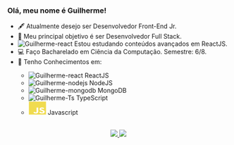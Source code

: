 <div>
  <h3>Olá, meu nome é Guilherme!</h3>
  <ul>
    <li> 🖋️ Atualmente desejo ser Desenvolvedor Front-End Jr.</li>
    <li> 💪 Meu principal objetivo é ser Desenvolvedor Full Stack. </li>
    <li>
      <img alt="Guilherme-react" height="20" width="20" src="https://cdn.jsdelivr.net/gh/devicons/devicon/icons/react/react-original.svg" />
      Estou estudando conteúdos avançados em ReactJS.
    </li>
    <li> 💻 Faço Bacharelado em Ciência da Computação. Semestre: 6/8. </li>
    <li>
       🧠 Tenho Conhecimentos em:
      <div>
        <ul>
          <li>
            <img alt="Guilherme-react" height="30" width="40" src="https://cdn.jsdelivr.net/gh/devicons/devicon/icons/react/react-original.svg" />
            ReactJS
          </li>
          <li>
           <img alt="Guilherme-nodejs" height="30" width="40" src="https://cdn.jsdelivr.net/gh/devicons/devicon/icons/nodejs/nodejs-original.svg" />
           NodeJS
          </li>
          <li>
          <img alt="Guilherme-mongodb" height="30" width="40" src="https://cdn.jsdelivr.net/gh/devicons/devicon/icons/mongodb/mongodb-plain.svg" />
          MongoDB  
          </li>
           <li>
            <img alt="Guilherme-Ts" height="30" width="40" src="https://cdn.jsdelivr.net/gh/devicons/devicon/icons/typescript/typescript-original.svg" />
            TypeScript
          </li>
          <li>
            <img  alt="Rafa-Js" height="30" width="40" src="https://raw.githubusercontent.com/devicons/devicon/master/icons/javascript/javascript-plain.svg">
            Javascript
          </li>
        </ul>
      </div>
    </li>
  </ul>

<!--
**MASguilherme/masguilherme** is a ✨ _special_ ✨ repository because its `README.md` (this file) appears on your GitHub profile.

-->
<br>
  <div align="center">
    <a href="https://github.com/masguilherme">
    <img height="180em" src="https://github-readme-stats.vercel.app/api?username=MASguilherme&show_icons=true&theme=tokyonight&include_all_commits=true&count_private=true"/>
    <img height="180em" src="https://github-readme-stats.vercel.app/api/top-langs/?username=MASguilherme&layout=compact&langs_count=7&theme=tokyonight"/>
    </a>
</div>


